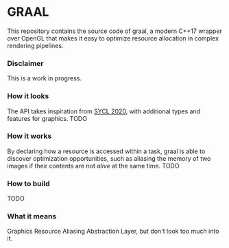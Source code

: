 # GRAAL 

This repository contains the source code of graal, a modern C++17 wrapper over OpenGL that makes it easy to optimize resource allocation in complex rendering pipelines.

### Disclaimer
This is a work in progress.

### How it looks
The API takes inspiration from [SYCL 2020][1], with additional types and features for graphics.
TODO

### How it works
By declaring how a resource is accessed within a task, graal is able to discover optimization opportunities, such as aliasing the memory of two images if their contents are not _alive_ at the same time.
TODO

### How to build
TODO

### What it means
Graphics Resource Aliasing Abstraction Layer, but don't look too much into it.

[1]: https://www.khronos.org/sycl/
